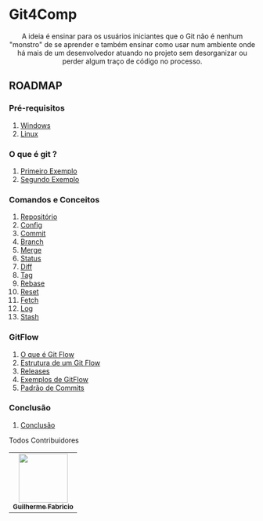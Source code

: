 # Git4Comp

<p align="center">A ideia é ensinar para os usuários iniciantes que o Git não é nenhum "monstro" de se aprender e também ensinar como usar num ambiente onde há mais de um desenvolvedor atuando no projeto sem desorganizar ou perder algum traço de código no processo.</p>

## ROADMAP 

### Pré-requisitos

1. [Windows](/1-pre-requisitos/windows.md)
2. [Linux](/1-pre-requisitos/linux.md)

### O que é git ?

1. [Primeiro Exemplo](/2-o-que-e-git/primeiro-exemplo.md)
2. [Segundo Exemplo](/2-o-que-e-git/segundo-exemplo.md)

### Comandos e Conceitos

1.  [Repositório](/3-comandos/repositorio.md)
2.  [Config](/3-comandos/config.md)
3.  [Commit](/3-comandos/commit.md)
4.  [Branch](/3-comandos/branch.md)
5.  [Merge](/3-comandos/merge.md)
6.  [Status](/3-comandos/status.md)
7.  [Diff](/3-comandos/diff.md)
8.  [Tag](/3-comandos/tag.md)
9.  [Rebase](/3-comandos/rebase.md)
10. [Reset](/3-comandos/reset.md)
11. [Fetch](/3-comandos/fetch.md)
12. [Log](/3-comandos/log.md)
13. [Stash](stash.md)


### GitFlow

1. [O que é Git Flow](/4-gitflow/o-que-e-gitflow.md)
2. [Estrutura de um Git Flow](/4-gitflow/estrutura.md)
3. [Releases](/4-gitflow/releases.md)
4. [Exemplos de GitFlow](/4-gitflow/exemplos.md)
5. [Padrão de Commits](/4-gitflow/padrao-commit.md)

### Conclusão

1. [Conclusão](/conclusao.md/)

Todos Contribuidores

<table>
  <tr>
    <td align="center"><a href="https://github.com/guidev115"><img src="https://avatars.githubusercontent.com/u/43139846?s=400&u=6bac6a6234ef66010d20155fe57f3aca53bd2cb4&v=4" width="100px;" alt=""/><br /><sub><b>Guilherme Fabricio</b></sub></a><br />
  </tr>
</table>
